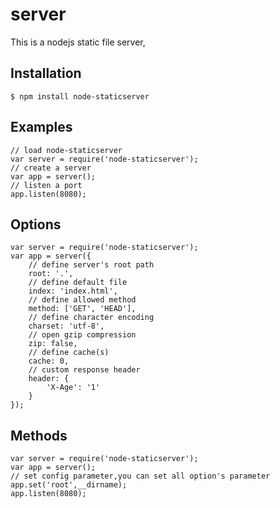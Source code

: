 # server
This is a nodejs static file server,
## Installation
	$ npm install node-staticserver
## Examples
	// load node-staticserver
	var server = require('node-staticserver');
	// create a server
	var app = server();
	// listen a port
	app.listen(8080);
## Options
	var server = require('node-staticserver');
	var app = server({
	    // define server's root path
	    root: '.',
	    // define default file
	    index: 'index.html',
	    // define allowed method
	    method: ['GET', 'HEAD'],
	    // define character encoding
	    charset: 'utf-8',
	    // open gzip compression
	    zip: false,
	    // define cache(s)
	    cache: 0,
	    // custom response header
	    header: {
	        'X-Age': '1'
	    }
	});
## Methods
	var server = require('node-staticserver');
	var app = server();
	// set config parameter,you can set all option's parameter
	app.set('root',__dirname);
	app.listen(8080);